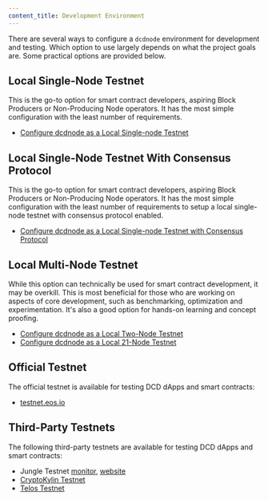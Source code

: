 ```yaml
---
content_title: Development Environment
---
```


There are several ways to configure a `dcdnode` environment for development and testing. Which option to use largely depends on what the project goals are. Some practical options are provided below.

## Local Single-Node Testnet

This is the go-to option for smart contract developers, aspiring Block Producers or Non-Producing Node operators. It has the most simple configuration with the least number of requirements.

* [Configure dcdnode as a Local Single-node Testnet](00_local-single-node-testnet.md) 

## Local Single-Node Testnet With Consensus Protocol

This is the go-to option for smart contract developers, aspiring Block Producers or Non-Producing Node operators. It has the most simple configuration with the least number of requirements to setup a local single-node testnet with consensus protocol enabled.

* [Configure dcdnode as a Local Single-node Testnet with Consensus Protocol](10_local-single-node-testnet-consensus.md)

## Local Multi-Node Testnet

While this option can technically be used for smart contract development, it may be overkill. This is most beneficial for those who are working on aspects of core development, such as benchmarking, optimization and experimentation. It's also a good option for hands-on learning and concept proofing.

* [Configure dcdnode as a Local Two-Node Testnet](20_local-multi-node-testnet.md)
* [Configure dcdnode as a Local 21-Node Testnet](https://github.com/DCD/eos/blob/master/tutorials/bios-boot-tutorial/README.md)

## Official Testnet

The official testnet is available for testing DCD dApps and smart contracts:

* [testnet.eos.io](https://testnet.eos.io/)

## Third-Party Testnets

The following third-party testnets are available for testing DCD dApps and smart contracts:

* Jungle Testnet [monitor](https://monitor.jungletestnet.io/), [website](https://jungletestnet.io/)
* [CryptoKylin Testnet](https://www.cryptokylin.io/)
* [Telos Testnet](https://mon-test.telosfoundation.io/)
